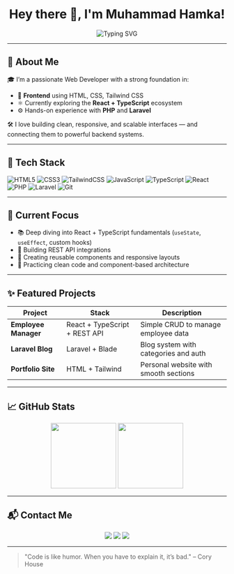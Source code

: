 <h1 align="center">
  Hey there 👋, I'm Muhammad Hamka!
</h1>

<p align="center">
  <img src="https://readme-typing-svg.herokuapp.com?font=Fira+Code&weight=500&pause=1000&color=00BFFF&center=true&vCenter=true&width=435&lines=Web+Developer+%F0%9F%92%BB;React+%2B+TypeScript+Enthusiast+%F0%9F%94%A5;Learning+Laravel+Backend+%F0%9F%9A%80" alt="Typing SVG" />
</p>

---

## 🧠 About Me

🎓 I’m a passionate Web Developer with a strong foundation in:
- 🧱 **Frontend** using HTML, CSS, Tailwind CSS
- ⚛️ Currently exploring the **React + TypeScript** ecosystem
- ⚙️ Hands-on experience with **PHP** and **Laravel**

🛠️ I love building clean, responsive, and scalable interfaces — and connecting them to powerful backend systems.

---

## 🚀 Tech Stack

![HTML5](https://img.shields.io/badge/HTML5-e34c26?style=for-the-badge&logo=html5&logoColor=white)
![CSS3](https://img.shields.io/badge/CSS3-264de4?style=for-the-badge&logo=css3&logoColor=white)
![TailwindCSS](https://img.shields.io/badge/TailwindCSS-06b6d4?style=for-the-badge&logo=tailwindcss&logoColor=white)
![JavaScript](https://img.shields.io/badge/JavaScript-f7df1e?style=for-the-badge&logo=javascript&logoColor=black)
![TypeScript](https://img.shields.io/badge/TypeScript-3178C6?style=for-the-badge&logo=typescript&logoColor=white)
![React](https://img.shields.io/badge/React-20232a?style=for-the-badge&logo=react&logoColor=61dafb)
![PHP](https://img.shields.io/badge/PHP-777bb4?style=for-the-badge&logo=php&logoColor=white)
![Laravel](https://img.shields.io/badge/Laravel-e3342f?style=for-the-badge&logo=laravel&logoColor=white)
![Git](https://img.shields.io/badge/Git-F1502F?style=for-the-badge&logo=git&logoColor=white)

---

## 🧩 Current Focus

- 📚 Deep diving into React + TypeScript fundamentals (`useState`, `useEffect`, custom hooks)
- 🔗 Building REST API integrations
- 🎨 Creating reusable components and responsive layouts
- 🧼 Practicing clean code and component-based architecture

---

## ✨ Featured Projects

| Project | Stack | Description |
|--------|-------|-------------|
| **Employee Manager** | React + TypeScript + REST API | Simple CRUD to manage employee data |
| **Laravel Blog** | Laravel + Blade | Blog system with categories and auth |
| **Portfolio Site** | HTML + Tailwind | Personal website with smooth sections |

<!-- Update the above with real project links if available -->

---

## 📈 GitHub Stats

<p align="center">
  <img src="https://github-readme-stats.vercel.app/api?username=Hamkawastaken&show_icons=true&theme=radical" height="150" />
  <img src="https://github-readme-stats.vercel.app/api/top-langs/?username=Hamkawastaken&layout=compact&theme=radical" height="150" />
</p>

---

## 📬 Contact Me

<p align="center">
  <a href="mailto:youremail@example.com"><img src="https://img.shields.io/badge/email-Contact_Me-informational?style=flat&logo=gmail&color=red" /></a>
  <a href="https://github.com/your-username"><img src="https://img.shields.io/badge/github-Profile-informational?style=flat&logo=github&color=black" /></a>
  <a href="https://linkedin.com/in/yourprofile"><img src="https://img.shields.io/badge/linkedin-Connect-blue?style=flat&logo=linkedin" /></a>
</p>

---

> "Code is like humor. When you have to explain it, it’s bad." – Cory House
